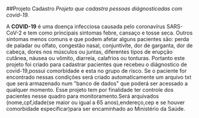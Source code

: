 ##Projeto Cadastro
*Projeto que cadastra pessoas diágnosticadas com covid-19.*

A **COVID-19** é uma doença infecciosa causada pelo coronavírus SARS-CoV-2 e tem como principais sintomas febre, cansaço e tosse seca. Outros sintomas menos comuns e que podem afetar alguns pacientes são: perda de paladar ou olfato, congestão nasal, conjuntivite, dor de garganta, dor de cabeça, dores nos músculos ou juntas, diferentes tipos de erupção cutânea, náusea ou vômito, diarreia, calafrios ou tonturas.
 Portanto este projeto foi criado para cadastrar pacientes que recebeu o diágnostico de covid-19,possui comorbidade e esta no grupo de risco.
 Se o paciente for encontrado nessas condições será criado automaticamente um arquivo txt que será armazenado num "banco de dados" que poderá ser acessado a qualquer momento.
 Esse projeto tem por finalidade ter controle dos pacientes nesse quadro para monitoramento.Será arquivados (nome,cpf,idade(se maior ou igual a 65 anos),endereço,cep e se houver comorbidade especificar)para ser encaminhado ao Ministério da Saúde.
